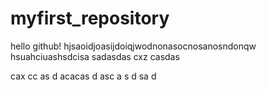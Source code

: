 # myfirst_repository
hello github!
hjsaoidjoasijdoiqjwodnonasocnosanosndonqw
hsuahciuashsdcisa
sadasdas
cxz
casdas

cax
cc
as
d
acacas
d
asc
a
s
d
sa
d

